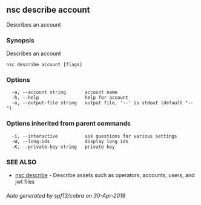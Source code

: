 ## nsc describe account

Describes an account

### Synopsis

Describes an account

```
nsc describe account [flags]
```

### Options

```
  -a, --account string       account name
  -h, --help                 help for account
  -o, --output-file string   output file, '--' is stdout (default "--")
```

### Options inherited from parent commands

```
  -i, --interactive          ask questions for various settings
  -W, --long-ids             display long ids
  -K, --private-key string   private key
```

### SEE ALSO

* [nsc describe](nsc_describe.md)	 - Describe assets such as operators, accounts, users, and jwt files

###### Auto generated by spf13/cobra on 30-Apr-2019
